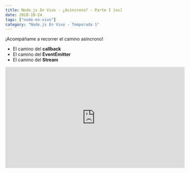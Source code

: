 ```yaml
---
title: Node.js En Vivo - ¿Asíncrono? - Parte I [es]
date: 2018-10-24
tags: ["node-en-vivo"]
category: "Node.js En Vivo - Temporada 1"
---
```


¡Acompáñame a recorrer el camino asíncrono!

-   El camino del **callback**
-   El camino del **EventEmitter**
-   El camino del **Stream**

<iframe class="mt-2" width="560" height="315" src="https://www.youtube.com/embed/9ClFPTqNY2k" title="YouTube video player" frameborder="0" allow="accelerometer; autoplay; clipboard-write; encrypted-media; gyroscope; picture-in-picture" allowfullscreen></iframe>
